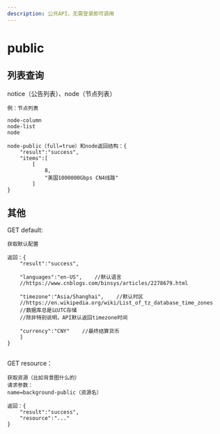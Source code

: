 ```yaml
---
description: 公共API，无需登录即可调用
---
```


# public

## 列表查询

notice（公告列表）、node（节点列表）

```text
例：节点列表

node-column
node-list
node

node-public（full=true）和node返回结构：{
    "result":"success",
    "items":[
        [
            8,
            "美国1000000Gbps CN4线路"
        ]
}
```

## 其他

GET default:

```text
获取默认配置

返回：{
    "result":"success",
    
    "languages":"en-US",    //默认语言
    //https://www.cnblogs.com/binsys/articles/2278679.html
    
    "timezone":"Asia/Shanghai",    //默认时区
    //https://en.wikipedia.org/wiki/List_of_tz_database_time_zones
    //数据库总是以UTC存储
    //除非特别说明，API默认返回timezone时间    
    
    "currency":"CNY"    //最终结算货币
    ]
}


```

GET resource：

```text
获取资源（比如背景图什么的）
请求参数：
name=background-public（资源名）

返回：{
    "result":"success",
    "resource":"..."
}
```

